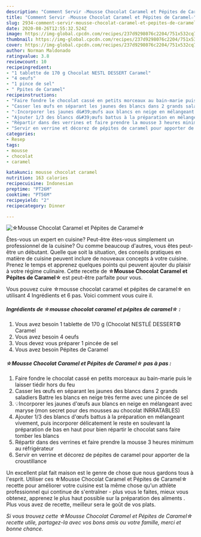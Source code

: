 ```yaml
---
description: "Comment Servir ☆Mousse Chocolat Caramel et Pépites de Caramel☆"
title: "Comment Servir ☆Mousse Chocolat Caramel et Pépites de Caramel☆"
slug: 2934-comment-servir-mousse-chocolat-caramel-et-pepites-de-caramel
date: 2020-08-26T12:55:32.524Z
image: https://img-global.cpcdn.com/recipes/237d9298076c2204/751x532cq70/☆mousse-chocolat-caramel-et-pepites-de-caramel☆-photo-principale-de-la-recette.jpg
thumbnail: https://img-global.cpcdn.com/recipes/237d9298076c2204/751x532cq70/☆mousse-chocolat-caramel-et-pepites-de-caramel☆-photo-principale-de-la-recette.jpg
cover: https://img-global.cpcdn.com/recipes/237d9298076c2204/751x532cq70/☆mousse-chocolat-caramel-et-pepites-de-caramel☆-photo-principale-de-la-recette.jpg
author: Norman Maldonado
ratingvalue: 3.8
reviewcount: 10
recipeingredient:
- "1 tablette de 170 g Chocolat NESTL DESSERT Caramel"
- "4 oeufs"
- "1 pince de sel"
- " Ppites de Caramel"
recipeinstructions:
- "Faire fondre le chocolat cassé en petits morceaux au bain-marie puis le laisser tiédir hors du feu"
- "Casser les œufs en séparant les jaunes des blancs dans 2 grands saladiers Battre les blancs en neige très ferme avec une pincée de sel"
- "💡Incorporer les jaunes d&#39;œufs aux blancs en neige en mélangeant avec maryse (mon secret pour des mousses au chocolat INRRATABLES)"
- "Ajouter 1/3 des blancs d&#39;œufs battus à la préparation en mélangeant vivement, puis incorporer délicatement le reste en soulevant la préparation de bas en haut pour bien répartir le chocolat sans faire tomber les blancs"
- "Répartir dans des verrines et faire prendre la mousse 3 heures minimum au réfrigérateur"
- "Servir en verrine et décorez de pépites de caramel pour apporter de la croustillance"
categories:
- Resep
tags:
- mousse
- chocolat
- caramel

katakunci: mousse chocolat caramel 
nutrition: 163 calories
recipecuisine: Indonesian
preptime: "PT26M"
cooktime: "PT56M"
recipeyield: "2"
recipecategory: Dinner

---
```



![☆Mousse Chocolat Caramel et Pépites de Caramel☆](https://img-global.cpcdn.com/recipes/237d9298076c2204/751x532cq70/☆mousse-chocolat-caramel-et-pepites-de-caramel☆-photo-principale-de-la-recette.jpg)

Êtes-vous un expert en cuisine? Peut-être êtes-vous simplement un professionnel de la cuisine? Ou comme beaucoup d'autres, vous êtes peut-être un débutant. Quelle que soit la situation, des conseils pratiques en matière de cuisine peuvent inclure de nouveaux concepts à votre cuisine. Prenez le temps et apprenez quelques points qui peuvent ajouter du plaisir à votre régime culinaire. Cette recette de <strong> ☆Mousse Chocolat Caramel et Pépites de Caramel☆ </strong> est peut-être parfaite pour vous.

<!--inarticleads1-->

Vous pouvez cuire ☆mousse chocolat caramel et pépites de caramel☆ en utilisant 4 Ingrédients et 6 pas. Voici comment vous cuire il.

##### Ingrédients de ☆mousse chocolat caramel et pépites de caramel☆ :

1. Vous avez besoin 1 tablette de 170 g (Chocolat NESTLÉ DESSERT© Caramel
1. Vous avez besoin 4 oeufs
1. Vous devez vous préparer 1 pincée de sel
1. Vous avez besoin  Pépites de Caramel




<!--inarticleads2-->

##### ☆Mousse Chocolat Caramel et Pépites de Caramel☆ pas à pas :

1. Faire fondre le chocolat cassé en petits morceaux au bain-marie puis le laisser tiédir hors du feu
1. Casser les œufs en séparant les jaunes des blancs dans 2 grands saladiers Battre les blancs en neige très ferme avec une pincée de sel
1. 💡Incorporer les jaunes d&#39;œufs aux blancs en neige en mélangeant avec maryse (mon secret pour des mousses au chocolat INRRATABLES)
1. Ajouter 1/3 des blancs d&#39;œufs battus à la préparation en mélangeant vivement, puis incorporer délicatement le reste en soulevant la préparation de bas en haut pour bien répartir le chocolat sans faire tomber les blancs
1. Répartir dans des verrines et faire prendre la mousse 3 heures minimum au réfrigérateur
1. Servir en verrine et décorez de pépites de caramel pour apporter de la croustillance




<!--inarticleads1-->

<p>
Un excellent plat fait maison est le genre de chose que nous gardons tous à l'esprit. Utiliser ces ☆Mousse Chocolat Caramel et Pépites de Caramel☆ recette pour améliorer votre cuisine est la même chose qu'un athlète professionnel qui continue de s'entraîner - plus vous le faites, mieux vous obtenez, apprenez le plus haut possible sur la préparation des aliments . Plus vous avez de recette, meilleur sera le goût de vos plats.
</p>

<p>
<i>Si vous trouvez cette ☆Mousse Chocolat Caramel et Pépites de Caramel☆ recette utile, partagez-la avec vos bons amis ou votre famille, merci et bonne chance.</i>
</p>
